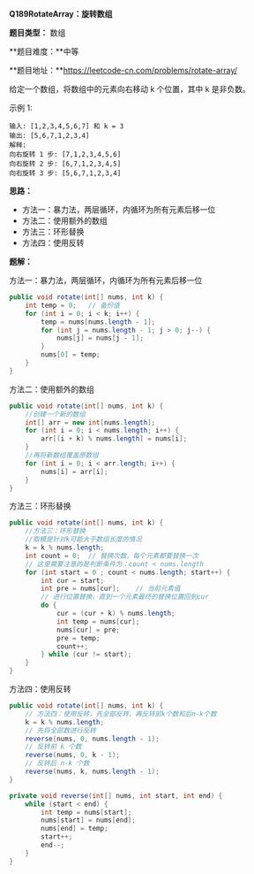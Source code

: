**Q189RotateArray：旋转数组**

**题目类型：** 数组

**题目难度：**中等

**题目地址：**https://leetcode-cn.com/problems/rotate-array/

给定一个数组，将数组中的元素向右移动 k 个位置，其中 k 是非负数。

示例 1:

```
输入: [1,2,3,4,5,6,7] 和 k = 3
输出: [5,6,7,1,2,3,4]
解释:
向右旋转 1 步: [7,1,2,3,4,5,6]
向右旋转 2 步: [6,7,1,2,3,4,5]
向右旋转 3 步: [5,6,7,1,2,3,4]
```

**思路：**

* 方法一：暴力法，两层循环，内循环为所有元素后移一位
* 方法二：使用额外的数组
* 方法三：环形替换
* 方法四：使用反转

**题解：**

方法一：暴力法，两层循环，内循环为所有元素后移一位

```java
public void rotate(int[] nums, int k) {
    int temp = 0;   // 备份值
    for (int i = 0; i < k; i++) {
        temp = nums[nums.length - 1];
        for (int j = nums.length - 1; j > 0; j--) {
            nums[j] = nums[j - 1];
        }
        nums[0] = temp;
    }
}
```

方法二：使用额外的数组

```java
public void rotate(int[] nums, int k) {
    //创建一个新的数组
    int[] arr = new int[nums.length];
    for (int i = 0; i < nums.length; i++) {
        arr[(i + k) % nums.length] = nums[i];
    }
    //再将新数组覆盖原数组
    for (int i = 0; i < arr.length; i++) {
        nums[i] = arr[i];
    }
}
```

方法三：环形替换

```java
public void rotate(int[] nums, int k) {
    //方法三：环形替换
    //取模是针对k可能大于数组长度的情况
    k = k % nums.length;
    int count = 0;  // 替换次数，每个元素都要替换一次
    // 这里需要注意的是判断条件为：count < nums.length
    for (int start = 0 ; count < nums.length; start++) {
        int cur = start;
        int pre = nums[cur];    // 当前元素值
        // 进行位置替换，直到一个元素最终的替换位置回到cur
        do {
            cur = (cur + k) % nums.length;
            int temp = nums[cur];
            nums[cur] = pre;
            pre = temp;
            count++;
        } while (cur != start);
    }
}
```

方法四：使用反转

```java
public void rotate(int[] nums, int k) {
    // 方法四：使用反转，先全部反转，再反转前k个数和后n-k个数
    k = k % nums.length;
    // 先将全部数进行反转
    reverse(nums, 0, nums.length - 1);
    // 反转前 k 个数
    reverse(nums, 0, k - 1);
    // 反转后 n-k 个数
    reverse(nums, k, nums.length - 1);
}

private void reverse(int[] nums, int start, int end) {
    while (start < end) {
        int temp = nums[start];
        nums[start] = nums[end];
        nums[end] = temp;
        start++;
        end--;
    }
}
```

